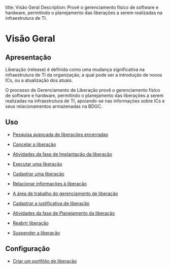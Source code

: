 title: Visão Geral
Description: Provê o gerenciamento físico de software e hardware, permitindo o planejamento das liberações a serem realizadas na infraestrutura de TI.
# Visão Geral


Apresentação
------------

Liberação (release) é definida como uma mudança significativa na infraestrutura
de TI da organização, a qual pode ser a introdução de novos ICs, ou a
atualização dos atuais.

O processo de Gerenciamento de Liberação provê o gerenciamento físico de
software e hardware, permitindo o planejamento das liberações a serem realizadas
na infraestrutura de TI, apoiando-se nas informações sobre ICs e seus
relacionamentos armazenadas na BDGC.


Uso
-------

- [Pesquisa avançada de liberações encerradas](/pt-br/citsmart-platform-9/processes/release/use/advanced-search-for-release.html)
 
- [Cancelar a liberação](/pt-br/citsmart-platform-9/processes/release/use/cancel-release.html)

- [Atividades da fase de Implantação da liberação](/pt-br/citsmart-platform-9/processes/release/use/deployment-release-activities.html)

- [Executar uma liberação](/pt-br/citsmart-platform-9/processes/release/use/execute-release.html)

- [Cadastrar uma liberação](/pt-br/citsmart-platform-9/processes/release/use/register-release-request.html)

- [Relacionar informações à liberação](/pt-br/citsmart-platform-9/processes/release/use/relate-information-to-release.html)
   
- [A área de trabalho do gerenciamento de liberação](/pt-br/citsmart-platform-9/processes/release/use/release-desktop.html)
   
- [Cadastrar a justificativa de liberação](/pt-br/citsmart-platform-9/processes/release/use/release-justification.html)

- [Atividades da fase de Planejamento da liberação](/pt-br/citsmart-platform-9/processes/release/use/release-planning-activities.html)
   
- [Reabrir liberação](/pt-br/citsmart-platform-9/processes/release/use/reopen-release.html)

- [Suspender a liberação](/pt-br/citsmart-platform-9/processes/release/use/suspend-release.html)

Configuração
-----------------

- [Criar um portfólio de liberação](/pt-br/citsmart-platform-9/processes/release/configuration/release-portfolio.html)
  
<!-- !!! tip "About"

    <b>Product/Version:</b> CITSmart | 9.00 &nbsp;&nbsp;
    <b>Updated:</b>01/22/2019 – Larissa Lourenço

